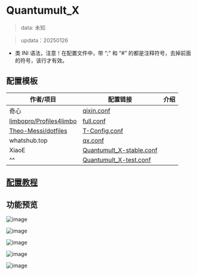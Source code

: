 # Quantumult_X
> data: 未知

> updata：20250126
- 类 INI 语法，注意！在配置文件中，带 “;” 和 “#” 的都是注释符号，去掉前面的符号，该行才有效。

## 配置模板

| 作者/项目                                                                 | 配置链接                                                                                                                                          | 介绍  |
| --------------------------------------------------------------------- | --------------------------------------------------------------------------------------------------------------------------------------------- | --- |
| 奇心                                                                    | [qixin.conf](https://raw.githubusercontent.com/zwf234/rules/master/QuantumultX/qixin.conf)                                                    |     |
| [limbopro/Profiles4limbo](https://github.com/limbopro/Profiles4limbo) | [full.conf](https://raw.githubusercontent.com/limbopro/Profiles4limbo/main/full.conf)                                                         |     |
| [Theo-Messi/dotfiles](https://github.com/Theo-Messi/dotfiles)         | [T-Config.conf](https://raw.githubusercontent.com/Theo-Messi/dotfiles/1e92adaf4c13afe9f62c95d8340092d6ca1dea65/QuantumultX/T-Config.conf)     |     |
| whatshub.top                                                          | [qx.conf](https://whatshub.top/config/qx.conf)                                                                                                |     |
| XiaoE                                                                 | [Quantumult_X-stable.conf](https://raw.githubusercontent.com/LaolunsiG/PCR/refs/heads/main/Config_File/Quantumult_X/Quantumult_X-stable.conf) |     |
| ^^                                                                    | [Quantumult_X-test.conf](https://raw.githubusercontent.com/LaolunsiG/PCR/refs/heads/main/Config_File/Quantumult_X/Quantumult_X-test.conf)     |     |

## [配置教程](https://github.com/LaolunsiG/PCR/blob/main/Agency_Wiki/%E4%BB%A3%E7%90%86%E5%B7%A5%E5%85%B7%E9%85%8D%E7%BD%AE%E6%95%99%E7%A8%8B/Quantumult_X%20%E9%85%8D%E7%BD%AE%E6%95%99%E7%A8%8B.md)

## 功能预览
![image](https://github.com/LaolunsiG/PCR/blob/main/Config_File/Quantumult_X/Pictures/1.jpg?raw=true)

![image](https://github.com/LaolunsiG/PCR/blob/main/Config_File/Quantumult_X/Pictures/2.jpg?raw=true)

![image](https://github.com/LaolunsiG/PCR/blob/main/Config_File/Quantumult_X/Pictures/3.jpg?raw=true)

![image](https://github.com/LaolunsiG/PCR/blob/main/Config_File/Quantumult_X/Pictures/4.jpg?raw=true)

![image](https://github.com/LaolunsiG/PCR/blob/main/Config_File/Quantumult_X/Pictures/5.jpg?raw=true)



